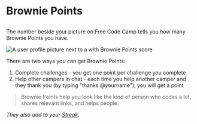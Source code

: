 # Brownie Points

##

The number beside your picture on Free Code Camp tells you how many Brownie Points you have.

![A user profile picture next to a with Brownie Points score](http://i.imgur.com/SsvbkDH.png)

There are two ways you can get Brownie Points:

1. Complete challenges - you get one point per challenge you complete    
2. Help other campers in chat - each time you help another camper and they thank you (by typing "thanks @yourname"), you will get a point    

> Brownie Points help you look like the kind of person who codes a lot, shares relevant links, and helps people.

*They also add to your [Streak](Streaks).*
